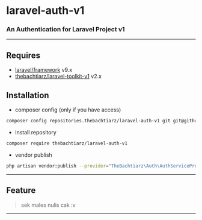 # laravel-auth-v1
### An Authentication for Laravel Project v1

-------
## Requires
- [laravel/framework](https://github.com/laravel/framework/) v9.x
- [thebachtiarz/laravel-toolkit-v1](https://github.com/thebachtiarz/laravel-toolkit-v1/) v2.x

## Installation
- composer config (only if you have access)
```bash
composer config repositories.thebachtiarz/laravel-auth-v1 git git@github.com:thebachtiarz/laravel-auth-v1.git
```

- install repository
```bash
composer require thebachtiarz/laravel-auth-v1
```

- vendor publish
```bash
php artisan vendor:publish --provider="TheBachtiarz\Auth\AuthServiceProvider"
```
-------
## Feature

> sek males nulis cak :v
-------
